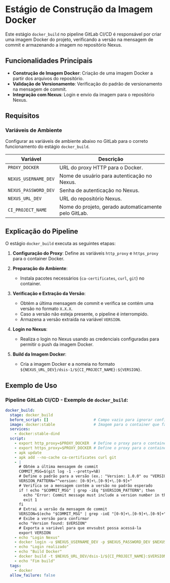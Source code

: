 # Estágio de Construção da Imagem Docker

Este estágio `docker_build` no pipeline GitLab CI/CD é responsável por criar uma imagem Docker do projeto, verificando a versão na mensagem de commit e armazenando a imagem no repositório Nexus.

## Funcionalidades Principais

- **Construção de Imagem Docker**: Criação de uma imagem Docker a partir dos arquivos do repositório.
- **Validação de Versionamento**: Verificação do padrão de versionamento na mensagem de commit.
- **Integração com Nexus**: Login e envio da imagem para o repositório Nexus.

## Requisitos

### Variáveis de Ambiente

Configurar as variáveis de ambiente abaixo no GitLab para o correto funcionamento do estágio `docker_build`.

| Variável            | Descrição                                   |
|---------------------|---------------------------------------------|
| `PROXY_DOCKER`      | URL do proxy HTTP para o Docker.            |
| `NEXUS_USERNAME_DEV`| Nome de usuário para autenticação no Nexus. |
| `NEXUS_PASSWORD_DEV`| Senha de autenticação no Nexus.             |
| `NEXUS_URL_DEV`     | URL do repositório Nexus.                   |
| `CI_PROJECT_NAME`   | Nome do projeto, gerado automaticamente pelo GitLab. |

## Explicação do Pipeline

O estágio `docker_build` executa as seguintes etapas:

1. **Configuração do Proxy**: Define as variáveis `http_proxy` e `https_proxy` para o container Docker.

2. **Preparação do Ambiente**:
   - Instala pacotes necessários (`ca-certificates`, `curl`, `git`) no container.

3. **Verificação e Extração da Versão**:
   - Obtém a última mensagem de commit e verifica se contém uma versão no formato `X.X.X`.
   - Caso a versão não esteja presente, o pipeline é interrompido.
   - Armazena a versão extraída na variável `VERSION`.

4. **Login no Nexus**:
   - Realiza o login no Nexus usando as credenciais configuradas para permitir o push da imagem Docker.

5. **Build da Imagem Docker**:
   - Cria a imagem Docker e a nomeia no formato `${NEXUS_URL_DEV}/dsis-1/${CI_PROJECT_NAME}:${VERSION}`.

## Exemplo de Uso

### Pipeline GitLab CI/CD - Exemplo de `docker_build`:

```yaml
docker_build:
  stage: docker_build
  before_script: []                    # Campo vazio para ignorar configurações globais.
  image: docker:stable                 # Imagem para o container que fará o deploy.
  services:
    - docker:stable-dind
  script:
    - export http_proxy=$PROXY_DOCKER  # Define o proxy para o container.
    - export https_proxy=$PROXY_DOCKER # Define o proxy para o container.
    - apk update
    - apk add --no-cache ca-certificates curl git
    - |
      # Obtém a última mensagem de commit
      COMMIT_MSG=$(git log -1 --pretty=%B)  
      # Define o padrão para a versão (ex.: "Version: 1.0.0" ou "VERSION: 1.0.0")
      VERSION_PATTERN="^version: [0-9]+\.[0-9]+\.[0-9]+"
      # Verifica se a mensagem contém a versão no padrão esperado
      if ! echo "$COMMIT_MSG" | grep -iEq "$VERSION_PATTERN"; then
        echo "Error: Commit message must include a version number in the format 'Version: X.X.X'"
        exit 1
      fi  
      # Extrai a versão da mensagem de commit
      VERSION=$(echo "$COMMIT_MSG" | grep -ioE "[0-9]+\.[0-9]+\.[0-9]+")
      # Exibe a versão para confirmar
      echo "Version found: $VERSION"
      # Exporta a variável para que envsubst possa acessá-la
      export VERSION
    - echo "Login Nexus"
    - docker login -u $NEXUS_USERNAME_DEV -p $NEXUS_PASSWORD_DEV $NEXUS_URL_DEV  # Login no Nexus
    - echo "Login realizado"
    - echo "Build Docker"
    - docker build -t $NEXUS_URL_DEV/dsis-1/${CI_PROJECT_NAME}:$VERSION .        # Faz o build da imagem
    - echo "Fim build"
  tags:
    - docker
  allow_failure: false
